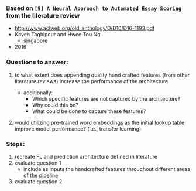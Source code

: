 ### Based on `[9] A Neural Approach to Automated Essay Scoring` from the literature review
- http://www.aclweb.org/old_anthology/D/D16/D16-1193.pdf
- Kaveh Taghipour and Hwee Tou Ng
    - singapore
- 2016

### Questions to answer:
1. to what extent does appending quality hand crafted features (from other literature reviews) increase the performance of the architecture
    - additionally:
        - Which specific features are not captured by the architecture?
        - Why could this be?
        - What could be done to capture these features?

2. would utilizing pre-trained word embeddings as the initial lookup table improve model performance? (i.e., transfer learning)

### Steps:
1. recreate FL and prediction architecture defined in literature
2. evaluate question 1
    - include as inputs the handcrafted features throughout different areas of the pipeline
3. evaluate question 2
